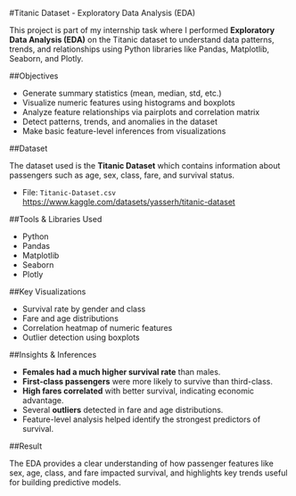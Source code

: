 #Titanic Dataset - Exploratory Data Analysis (EDA)

This project is part of my internship task where I performed **Exploratory Data Analysis (EDA)** on the Titanic dataset to understand data patterns, trends, and relationships using Python libraries like Pandas, Matplotlib, Seaborn, and Plotly.

##Objectives

- Generate summary statistics (mean, median, std, etc.)
- Visualize numeric features using histograms and boxplots
- Analyze feature relationships via pairplots and correlation matrix
- Detect patterns, trends, and anomalies in the dataset
- Make basic feature-level inferences from visualizations
  
##Dataset

The dataset used is the **Titanic Dataset** which contains information about passengers such as age, sex, class, fare, and survival status.
- File: `Titanic-Dataset.csv`
  https://www.kaggle.com/datasets/yasserh/titanic-dataset

##Tools & Libraries Used
- Python
- Pandas
- Matplotlib
- Seaborn
- Plotly

##Key Visualizations
- Survival rate by gender and class
- Fare and age distributions
- Correlation heatmap of numeric features
- Outlier detection using boxplots

##Insights & Inferences
- **Females had a much higher survival rate** than males.
- **First-class passengers** were more likely to survive than third-class.
- **High fares correlated** with better survival, indicating economic advantage.
- Several **outliers** detected in fare and age distributions.
- Feature-level analysis helped identify the strongest predictors of survival.

##Result

The EDA provides a clear understanding of how passenger features like sex, age, class, and fare impacted survival, and highlights key trends useful for building predictive models.


